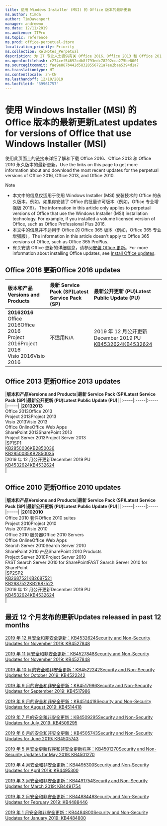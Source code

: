 ```yaml
---
title: 使用 Windows Installer (MSI) 的 Office 版本的最新更新
ms.author: timda
author: TimDavenport
manager: andrewmo
ms.date: 12/11/2019
ms.audience: ITPro
ms.topic: reference
ms.prod: office-perpetual-itpro
localization_priority: Priority
ms.collection: RelNotes_Perpetual
description: 为 IT 专业人士提供有关 Office 2016、Office 2013 和 Office 2010 永久版本的最新更新信息的链接
ms.openlocfilehash: c274cef54692cdb8f793edc78292cca275be8001
ms.sourcegitcommit: fae9e887b442d58328556721a7ee2baa5394d1a7
ms.translationtype: HT
ms.contentlocale: zh-CN
ms.lasthandoff: 12/10/2019
ms.locfileid: "39961757"
---
```

# <a name="latest-updates-for-versions-of-office-that-use-windows-installer-msi"></a><span data-ttu-id="25955-103">使用 Windows Installer (MSI) 的 Office 版本的最新更新</span><span class="sxs-lookup"><span data-stu-id="25955-103">Latest updates for versions of Office that use Windows Installer (MSI)</span></span>

<span data-ttu-id="25955-104">使用此页面上的链接来详细了解和下载 Office 2016、Office 2013 和 Office 2010 永久版本的最新更新。</span><span class="sxs-lookup"><span data-stu-id="25955-104">Use the links on this page to get more information about and download the most recent updates for the perpetual versions of Office 2016, Office 2013, and Office 2010.</span></span>
  
 
> [!NOTE]
> - <span data-ttu-id="25955-p101">本文中的信息仅适用于使用 Windows Installer (MSI) 安装技术的 Office 的永久版本。例如，如果你安装了 Office 的批量许可版本（例如，Office 专业增强版 2016）。</span><span class="sxs-lookup"><span data-stu-id="25955-p101">The information in this article only applies to perpetual versions of Office that use the Windows Installer (MSI) installation technology. For example, if you installed a volume licensed version of Office, such as Office Professional Plus 2016.</span></span>
> - <span data-ttu-id="25955-107">本文中的信息并不适用于 Office 的 Office 365 版本（例如，Office 365 专业增强版）。</span><span class="sxs-lookup"><span data-stu-id="25955-107">The information in this article doesn't apply to Office 365 versions of Office, such as Office 365 ProPlus.</span></span>
> - <span data-ttu-id="25955-108">有关安装 Office 更新的详细信息，请参阅[安装 Office 更新](https://support.office.com/article/2ab296f3-7f03-43a2-8e50-46de917611c5)。</span><span class="sxs-lookup"><span data-stu-id="25955-108">For more information about installing Office updates, see [Install Office updates](https://support.office.com/article/2ab296f3-7f03-43a2-8e50-46de917611c5).</span></span> 


## <a name="office-2016-updates"></a><span data-ttu-id="25955-109">Office 2016 更新</span><span class="sxs-lookup"><span data-stu-id="25955-109">Office 2016 updates</span></span>

|<span data-ttu-id="25955-110">**版本和产品**</span><span class="sxs-lookup"><span data-stu-id="25955-110">**Versions and Products**</span></span>|<span data-ttu-id="25955-111">**最新 Service Pack (SP)**</span><span class="sxs-lookup"><span data-stu-id="25955-111">**Latest Service Pack (SP)**</span></span>|<span data-ttu-id="25955-112">**最新公开更新 (PU)**</span><span class="sxs-lookup"><span data-stu-id="25955-112">**Latest Public Update (PU)**</span></span>|
|:-----|:-----|:-----|
|<span data-ttu-id="25955-113">**2016**</span><span class="sxs-lookup"><span data-stu-id="25955-113">**2016**</span></span> <br/> <span data-ttu-id="25955-114">Office 2016</span><span class="sxs-lookup"><span data-stu-id="25955-114">Office 2016</span></span>  <br/> <span data-ttu-id="25955-115">Project 2016</span><span class="sxs-lookup"><span data-stu-id="25955-115">Project 2016</span></span>  <br/> <span data-ttu-id="25955-116">Visio 2016</span><span class="sxs-lookup"><span data-stu-id="25955-116">Visio 2016</span></span>  <br/> |<span data-ttu-id="25955-117">不适用</span><span class="sxs-lookup"><span data-stu-id="25955-117">N/A</span></span>  <br/> |<span data-ttu-id="25955-118">2019 年 12 月公开更新</span><span class="sxs-lookup"><span data-stu-id="25955-118">December 2019 PU</span></span>  <br/> [<span data-ttu-id="25955-119">KB4532624</span><span class="sxs-lookup"><span data-stu-id="25955-119">KB4532624</span></span>](https://support.microsoft.com/help/4532624 ) <br/> |
   
## <a name="office-2013-updates"></a><span data-ttu-id="25955-120">Office 2013 更新</span><span class="sxs-lookup"><span data-stu-id="25955-120">Office 2013 updates</span></span>

|<span data-ttu-id="25955-121">**版本和产品**</span><span class="sxs-lookup"><span data-stu-id="25955-121">**Versions and Products**</span></span>|<span data-ttu-id="25955-122">**最新 Service Pack (SP)**</span><span class="sxs-lookup"><span data-stu-id="25955-122">**Latest Service Pack (SP)**</span></span>|<span data-ttu-id="25955-123">**最新公开更新 (PU)**</span><span class="sxs-lookup"><span data-stu-id="25955-123">**Latest Public Update (PU)**</span></span>|
|:-----|:-----|:-----|:-----|
|<span data-ttu-id="25955-124">**2013**</span><span class="sxs-lookup"><span data-stu-id="25955-124">**2013**</span></span> <br/> <span data-ttu-id="25955-125">Office 2013</span><span class="sxs-lookup"><span data-stu-id="25955-125">Office 2013</span></span>  <br/> <span data-ttu-id="25955-126">Project 2013</span><span class="sxs-lookup"><span data-stu-id="25955-126">Project 2013</span></span>  <br/> <span data-ttu-id="25955-127">Visio 2013</span><span class="sxs-lookup"><span data-stu-id="25955-127">Visio 2013</span></span>  <br/> <span data-ttu-id="25955-128">Office Online</span><span class="sxs-lookup"><span data-stu-id="25955-128">Office Web Apps</span></span>  <br/> <span data-ttu-id="25955-129">SharePoint 2013</span><span class="sxs-lookup"><span data-stu-id="25955-129">SharePoint 2013</span></span>  <br/> <span data-ttu-id="25955-130">Project Server 2013</span><span class="sxs-lookup"><span data-stu-id="25955-130">Project Server 2013</span></span>  <br/> |<span data-ttu-id="25955-131">SP1</span><span class="sxs-lookup"><span data-stu-id="25955-131">SP1</span></span> <br/> [<span data-ttu-id="25955-132">KB2850036</span><span class="sxs-lookup"><span data-stu-id="25955-132">KB2850036</span></span>](https://support.microsoft.com/kb/2850036) <br/>[<span data-ttu-id="25955-133">KB2850035</span><span class="sxs-lookup"><span data-stu-id="25955-133">KB2850035</span></span>](https://support.microsoft.com/kb/2850035) <br/> |<span data-ttu-id="25955-134">2019 年 12 月公开更新</span><span class="sxs-lookup"><span data-stu-id="25955-134">December 2019 PU</span></span>  <br/> [<span data-ttu-id="25955-135">KB4532624</span><span class="sxs-lookup"><span data-stu-id="25955-135">KB4532624</span></span>](https://support.microsoft.com/help/4532624  ) <br/> |
   
## <a name="office-2010-updates"></a><span data-ttu-id="25955-136">Office 2010 更新</span><span class="sxs-lookup"><span data-stu-id="25955-136">Office 2010 updates</span></span>

|<span data-ttu-id="25955-137">**版本和产品**</span><span class="sxs-lookup"><span data-stu-id="25955-137">**Versions and Products**</span></span>|<span data-ttu-id="25955-138">**最新 Service Pack (SP)**</span><span class="sxs-lookup"><span data-stu-id="25955-138">**Latest Service Pack (SP)**</span></span>|<span data-ttu-id="25955-139">**最新公开更新 (PU)**</span><span class="sxs-lookup"><span data-stu-id="25955-139">**Latest Public Update (PU)**</span></span>|
|:-----|:-----|:-----|:-----|
|<span data-ttu-id="25955-140">**2010**</span><span class="sxs-lookup"><span data-stu-id="25955-140">**2010**</span></span> <br/> <span data-ttu-id="25955-141">Office 2010 套件</span><span class="sxs-lookup"><span data-stu-id="25955-141">Office 2010 suites</span></span>  <br/> <span data-ttu-id="25955-142">Project 2010</span><span class="sxs-lookup"><span data-stu-id="25955-142">Project 2010</span></span>  <br/> <span data-ttu-id="25955-143">Visio 2010</span><span class="sxs-lookup"><span data-stu-id="25955-143">Visio 2010</span></span>  <br/> <span data-ttu-id="25955-144">Office 2010 服务器</span><span class="sxs-lookup"><span data-stu-id="25955-144">Office 2010 Servers</span></span>  <br/> <span data-ttu-id="25955-145">Office Online</span><span class="sxs-lookup"><span data-stu-id="25955-145">Office Web Apps</span></span>  <br/> <span data-ttu-id="25955-146">Search Server 2010</span><span class="sxs-lookup"><span data-stu-id="25955-146">Search Server 2010</span></span>  <br/> <span data-ttu-id="25955-147">SharePoint 2010 产品</span><span class="sxs-lookup"><span data-stu-id="25955-147">SharePoint 2010 Products</span></span>  <br/> <span data-ttu-id="25955-148">Project Server 2010</span><span class="sxs-lookup"><span data-stu-id="25955-148">Project Server 2010</span></span>  <br/> <span data-ttu-id="25955-149">FAST Search Server 2010 for SharePoint</span><span class="sxs-lookup"><span data-stu-id="25955-149">FAST Search Server 2010 for SharePoint</span></span>  <br/> |<span data-ttu-id="25955-150">SP2</span><span class="sxs-lookup"><span data-stu-id="25955-150">SP2</span></span> <br/>[<span data-ttu-id="25955-151">KB2687521</span><span class="sxs-lookup"><span data-stu-id="25955-151">KB2687521</span></span>](https://support.microsoft.com/kb/2687521) <br/> [<span data-ttu-id="25955-152">KB2687522</span><span class="sxs-lookup"><span data-stu-id="25955-152">KB2687522</span></span>](https://support.microsoft.com/kb/2687522) <br/> |<span data-ttu-id="25955-153">2019 年 12 月公开更新</span><span class="sxs-lookup"><span data-stu-id="25955-153">December 2019 PU</span></span>  <br/> [<span data-ttu-id="25955-154">KB4532624</span><span class="sxs-lookup"><span data-stu-id="25955-154">KB4532624</span></span>](https://support.microsoft.com/help/4532624  ) <br/>|
   

   
## <a name="updates-released-in-past-12-months"></a><span data-ttu-id="25955-155">最近 12 个月发布的更新</span><span class="sxs-lookup"><span data-stu-id="25955-155">Updates released in past 12 months</span></span>

[<span data-ttu-id="25955-156">2019 年 12 月安全和非安全更新：KB4532624</span><span class="sxs-lookup"><span data-stu-id="25955-156">Security and Non-Security Updates for November 2019: KB4527848</span></span>](https://support.microsoft.com/help/4532624)

[<span data-ttu-id="25955-157">2019 年 11 月安全和非安全更新：KB4527848</span><span class="sxs-lookup"><span data-stu-id="25955-157">Security and Non-Security Updates for November 2019: KB4527848</span></span>](https://support.microsoft.com/help/4527848)

[<span data-ttu-id="25955-158">2019 年 10 月的安全和非安全更新：KB4522242</span><span class="sxs-lookup"><span data-stu-id="25955-158">Security and Non-Security Updates for October 2019: KB4522242</span></span>](https://support.microsoft.com/help/4522242)

[<span data-ttu-id="25955-159">2019 年 9 月的安全和非安全更新：KB4517986</span><span class="sxs-lookup"><span data-stu-id="25955-159">Security and Non-Security Updates for September 2019: KB4517986</span></span>](https://support.microsoft.com/help/4517986 )

[<span data-ttu-id="25955-160">2019 年 8 月的安全和非安全更新：KB4514418</span><span class="sxs-lookup"><span data-stu-id="25955-160">Security and Non-Security Updates for August 2019: KB4514418</span></span>](https://support.microsoft.com/help/4514418)

[<span data-ttu-id="25955-161">2019 年 7 月的安全和非安全更新：KB4509295</span><span class="sxs-lookup"><span data-stu-id="25955-161">Security and Non-Security Updates for July 2019: KB4509295</span></span>](https://support.microsoft.com/help/4509295)

[<span data-ttu-id="25955-162">2019 年 6 月的安全和非安全更新：KB4505743</span><span class="sxs-lookup"><span data-stu-id="25955-162">Security and Non-Security Updates for June 2019: KB4505743</span></span>](https://support.microsoft.com/help/4505743)

[<span data-ttu-id="25955-163">2019 年 5 月安全更新程序和非安全更新程序：KB4501270</span><span class="sxs-lookup"><span data-stu-id="25955-163">Security and Non-Security Updates for May 2019: KB4501270 </span></span>](https://support.microsoft.com/zh-CN/help/4501270)

[<span data-ttu-id="25955-164">2019 年 4 月安全和非安全更新：KB4495300</span><span class="sxs-lookup"><span data-stu-id="25955-164">Security and Non-Security Updates for April 2019: KB4495300</span></span>](https://support.microsoft.com/zh-CN/help/4495300)

[<span data-ttu-id="25955-165">2019 年 3 月安全和非安全更新：KB4491754</span><span class="sxs-lookup"><span data-stu-id="25955-165">Security and Non-Security Updates for March 2019: KB4491754</span></span>](https://support.microsoft.com/zh-CN/help/4491754) 

[<span data-ttu-id="25955-166">2019 年 2 月安全和非安全更新：KB4488446</span><span class="sxs-lookup"><span data-stu-id="25955-166">Security and Non-Security Updates for February 2019: KB4488446</span></span>](https://support.microsoft.com/help/4488446)

[<span data-ttu-id="25955-167">2019 年 1 月安全和非安全更新：KB4484800</span><span class="sxs-lookup"><span data-stu-id="25955-167">Security and Non-Security Updates for January 2019: KB4484800</span></span>](https://support.microsoft.com/help/4484800)







 

   

   

  


  
 
  
 
  

  
   
  
